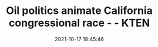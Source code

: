 ---
"title": "Oil politics animate California congressional race - - KTEN"
"date": "2021-10-17 18:45:46"
"feed_name": "GOOGLENEWSDRILLING"
"feed_website": "https://news.google.com/search?q=drilling%2Bincident&hl=en-US&gl=US&ceid=US:en"
"feed_rss": "https://news.google.com/rss/search?q=drilling%2Bincident&hl=en-US&gl=US&ceid=US:en"
"link": "https://www.kten.com/story/44978674/oil-politics-animate-california-congressional-race"
"source": "{'href': 'https://www.kten.com', 'title': 'KTEN'}"
"file": "_posts/2021-1-1-6f1a04afb8bbfb011174f201feb290e07bb8b880.md"
"accident": "0"
"drilling": "0"
"represented_by": "_posts/2021-1-1-e147a9681cf584795276a9f1188b2c8167b9ac42.md"
"dead": "0"
"injured": "0"
"arrested": "0"
"place": "unknown place"
"where": "unknown site"
"causes": "unknown"
"place_uri": "unknown place"
---